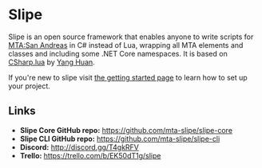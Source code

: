 # Slipe
Slipe is an open source framework that enables anyone to write scripts for [MTA:San Andreas](https://multitheftauto.com) in C# instead of Lua, wrapping all MTA elements and classes and including some .NET Core namespaces. It is based on [CSharp.lua](https://github.com/yanghuan/CSharp.lua) by [Yang Huan](https://github.com/yanghuan).

If you're new to slipe visit [the getting started page](/tutorials/gettingStarted.html) to learn how to set up your project.

## Links

- **Slipe Core GitHub repo:** https://github.com/mta-slipe/slipe-core
- **Slipe CLI GitHub repo:** https://github.com/mta-slipe/slipe-cli
- **Discord:** http://discord.gg/T4gkRFV
- **Trello:** https://trello.com/b/EK50dT1g/slipe